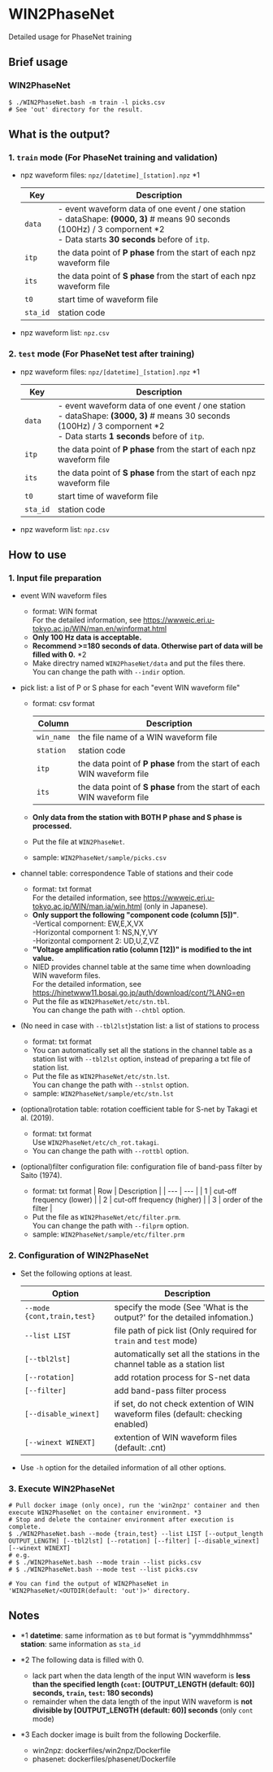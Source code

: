 # WIN2PhaseNet
Detailed usage for PhaseNet training

## Brief usage
### WIN2PhaseNet
```
$ ./WIN2PhaseNet.bash -m train -l picks.csv
# See 'out' directory for the result.
```

## What is the output?
### 1. `train` mode (For PhaseNet training and validation)
* npz waveform files: `npz/[datetime]_[station].npz` *1

  | Key | Description |
  | --- | --- |
  | `data` | - event waveform data of one event / one station <br> - dataShape: **(9000, 3)** # means 90 seconds (100Hz) / 3 compornent *2 <br> - Data starts **30 seconds** before of `itp`. |
  | `itp` | the data point of **P phase** from the start of each npz waveform file |
  | `its` | the data point of **S phase** from the start of each npz waveform file |
  | `t0` | start time of waveform file |
  | `sta_id` | station code |

* npz waveform list: `npz.csv`

### 2. `test` mode (For PhaseNet test after training)
* npz waveform files: `npz/[datetime]_[station].npz` *1

  | Key | Description |
  | --- | --- |
  | `data` | - event waveform data of one event / one station <br> - dataShape: **(3000, 3)** # means 30 seconds (100Hz) / 3 compornent *2 <br> - Data starts **1 seconds** before of `itp`. |
  | `itp` | the data point of **P phase** from the start of each npz waveform file |
  | `its` | the data point of **S phase** from the start of each npz waveform file |
  | `t0` | start time of waveform file |
  | `sta_id` | station code |

* npz waveform list: `npz.csv`

## How to use
### 1. Input file preparation
* event WIN waveform files
  * format: WIN format <br>
    For the detailed information, see https://wwweic.eri.u-tokyo.ac.jp/WIN/man.en/winformat.html
  * **Only 100 Hz data is acceptable.**
  * **Recommend >=180 seconds of data. Otherwise part of data will be filled with 0.** *2
  * Make directry named `WIN2PhaseNet/data` and put the files there. <br>
    You can change the path with `--indir` option.

* pick list: a list of P or S phase for each "event WIN waveform file"
  * format: csv format

    | Column | Description |
    | --- | --- |
    | `win_name` | the file name of a WIN waveform file |
    | `station` | station code |
    | `itp` | the data point of **P phase** from the start of each WIN waveform file |
    | `its` | the data point of **S phase** from the start of each WIN waveform file |

  * **Only data from the station with BOTH P phase and S phase is processed.**
  * Put the file at `WIN2PhaseNet`.
  * sample: `WIN2PhaseNet/sample/picks.csv`

* channel table: correspondence Table of stations and their code
  * format: txt format <br>
    For the detailed information, see https://wwweic.eri.u-tokyo.ac.jp/WIN/man.ja/win.html (only in Japanese).
  * **Only support the following "component code (column [5])"**. <br>
    -Vertical compornent: EW,E,X,VX <br>
    -Horizontal compornent 1: NS,N,Y,VY <br>
    -Horizontal compornent 2: UD,U,Z,VZ
  * **"Voltage amplification ratio (column [12])" is modified to the int value.**
  * NIED provides channel table at the same time when downloading WIN waveform files. <br>
    For the detailed information, see https://hinetwww11.bosai.go.jp/auth/download/cont/?LANG=en
  * Put the file as `WIN2PhaseNet/etc/stn.tbl`. <br>
    You can change the path with `--chtbl` option.

* (No need in case with `--tbl2lst`)station list: a list of stations to process
  * format: txt format
  * You can automatically set all the stations in the channel table as a station list with `--tbl2lst` option, instead of preparing a txt file of station list.
  * Put the file as `WIN2PhaseNet/etc/stn.lst`. <br>
    You can change the path with `--stnlst` option.
  * sample: `WIN2PhaseNet/sample/etc/stn.lst`

* (optional)rotation table: rotation coefficient table for S-net by Takagi et al. (2019).
  * format: txt format <br>
    Use `WIN2PhaseNet/etc/ch_rot.takagi`.
  * You can change the path with `--rottbl` option.

* (optional)filter configuration file: configuration file of band-pass filter by Saito (1974).
  * format: txt format
    | Row | Description |
    | --- | --- |
    | 1 | cut-off frequency (lower) |
    | 2 | cut-off frequency (higher) |
    | 3 | order of the filter |
  * Put the file as `WIN2PhaseNet/etc/filter.prm`. <br>
    You can change the path with `--filprm` option.
  * sample: `WIN2PhaseNet/sample/etc/filter.prm`

### 2. Configuration of WIN2PhaseNet
* Set the following options at least.

  | Option | Description |
  | --- | --- |
  | `--mode {cont,train,test}` | specify the mode (See 'What is the output?' for the detailed infomation.) |
  | `--list LIST` | file path of pick list (Only required for `train` and `test` mode) |
  | `[--tbl2lst]` | automatically set all the stations in the channel table as a station list |
  | `[--rotation]` | add rotation process for S-net data |
  | `[--filter]` | add band-pass filter process |
  | `[--disable_winext]` | if set, do not check extention of WIN waveform files (default: checking enabled) |
  | `[--winext WINEXT]` | extention of WIN waveform files (default: .cnt) |

* Use `-h` option for the detailed information of all other options.

### 3. Execute WIN2PhaseNet
```
# Pull docker image (only once), run the 'win2npz' container and then execute WIN2PhaseNet on the container environment. *3
# Stop and delete the container environment after execution is complete.
$ ./WIN2PhaseNet.bash --mode {train,test} --list LIST [--output_length OUTPUT_LENGTH] [--tbl2lst] [--rotation] [--filter] [--disable_winext] [--winext WINEXT]
# e.g. 
# $ ./WIN2PhaseNet.bash --mode train --list picks.csv
# $ ./WIN2PhaseNet.bash --mode test --list picks.csv

# You can find the output of WIN2PhaseNet in 'WIN2PhaseNet/<OUTDIR(default: 'out')>' directory.
```

## Notes
* *1 **datetime**: same information as `t0` but format is "yymmddhhmmss" <br>
  **station**: same information as `sta_id`

* *2 The following data is filled with 0.
    * lack part when the data length of the input WIN waveform is **less than the specified length (`cont`: [OUTPUT_LENGTH (default: 60)] seconds, `train`, `test`: 180 seconds)**
    * remainder when the data length of the input WIN waveform is **not divisible by [OUTPUT_LENGTH (default: 60)] seconds** (only `cont` mode)

* *3 Each docker image is built from the following Dockerfile.
    * win2npz: dockerfiles/win2npz/Dockerfile
    * phasenet: dockerfiles/phasenet/Dockerfile